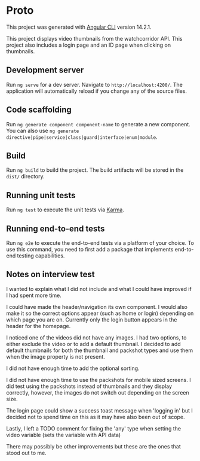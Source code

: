 # Proto

This project was generated with [Angular CLI](https://github.com/angular/angular-cli) version 14.2.1.

This project displays video thumbnails from the watchcorridor API. This project also includes a login page and an ID page when clicking on thumbnails.

## Development server

Run `ng serve` for a dev server. Navigate to `http://localhost:4200/`. The application will automatically reload if you change any of the source files.

## Code scaffolding

Run `ng generate component component-name` to generate a new component. You can also use `ng generate directive|pipe|service|class|guard|interface|enum|module`.

## Build

Run `ng build` to build the project. The build artifacts will be stored in the `dist/` directory.

## Running unit tests

Run `ng test` to execute the unit tests via [Karma](https://karma-runner.github.io).

## Running end-to-end tests

Run `ng e2e` to execute the end-to-end tests via a platform of your choice. To use this command, you need to first add a package that implements end-to-end testing capabilities.

## Notes on interview test

I wanted to explain what I did not include and what I could have improved if I had spent more time.

I could have made the header/navigation its own component. I would also make it so the correct options appear (such as home or login) depending on which page you are on. Currently only the login button appears in the header for the homepage.

I noticed one of the videos did not have any images. I had two options, to either exclude the video or to add a default thumbnail. I decided to add default thumbnails for both the thumbnail and packshot types and use them when the image property is not present.

I did not have enough time to add the optional sorting.

I did not have enough time to use the packshots for mobile sized screens. I did test using the packshots instead of thumbnails and they display correctly, however, the images do not switch out depending on the screen size.

The login page could show a success toast message when 'logging in' but I decided not to spend time on this as it may have also been out of scope.

Lastly, I left a TODO comment for fixing the 'any' type when setting the video variable (sets the variable with API data)

There may possibly be other improvements but these are the ones that stood out to me.


